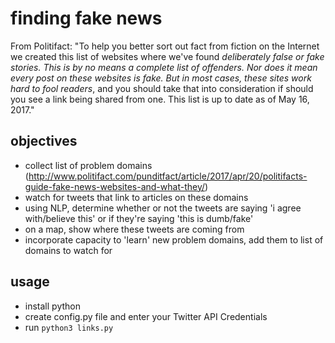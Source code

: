 # finding fake news 

From Politifact: "To help you better sort out fact from fiction on the Internet we created this list of websites where we've found *deliberately false or fake stories. This is by no means a complete list of offenders. Nor does it mean every post on these websites is fake. But in most cases, these sites work hard to fool readers*, and you should take that into consideration if should you see a link being shared from one. This list is up to date as of May 16, 2017."

## objectives

* collect list of problem domains (http://www.politifact.com/punditfact/article/2017/apr/20/politifacts-guide-fake-news-websites-and-what-they/)
* watch for tweets that link to articles on these domains
* using NLP, determine whether or not the tweets are saying 'i agree with/believe this' or if they're saying 'this is dumb/fake'
* on a map, show where these tweets are coming from
* incorporate capacity to 'learn' new problem domains, add them to list of domains to watch for

## usage

* install python
* create config.py file and enter your Twitter API Credentials
* run `python3 links.py`